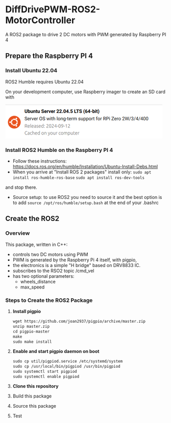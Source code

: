 # DiffDrivePWM-ROS2-MotorController
A ROS2 package to drive 2 DC motors with PWM generated by Raspberry PI 4

## Prepare the Raspberry PI 4

### Install Ubuntu 22.04

ROS2 Humble requires Ubuntu 22.04

On your development computer, use Raspberry imager to create an SD card with 

![](docs/ubuntu.png)

### Install ROS2 Humble on the Raspberry PI 4

* Follow these instructions: https://docs.ros.org/en/humble/Installation/Ubuntu-Install-Debs.html
* When you arrive at "Install ROS 2 packages" install only:
`sudo apt install ros-humble-ros-base`
`sudo apt install ros-dev-tools`

and stop there.

* Source setup: to use ROS2 you need to source it and the best option is to add `source /opt/ros/humble/setup.bash` at the end of your .bashrc

## Create the ROS2 

### Overview 
This package, written in C++:
* controls two DC motors using PWM
* PWM is generated by the Raspberry Pi 4 itself, with pigpio,
* the electronics is a simple "H bridge" based on DRV8833 IC.
* subscribes to the RSO2 topic /cmd_vel
* has two optional parameters:
  * wheels_distance
  * max_speed

### Steps to Create the ROS2 Package

1) __Install pigpio__
   
  
   ```
   wget https://github.com/joan2937/pigpio/archive/master.zip
   unzip master.zip
   cd pigpio-master
   make
   sudo make install
   ```
2) __Enable and start pigpio daemon on boot__

   ```
   sudo cp util/pigpiod.service /etc/systemd/system
   sudo cp /usr/local/bin/pigpiod /usr/bin/pigpiod
   sudo systemctl start pigpiod
   sudo systemctl enable pigpiod
   ```
   
3) __Clone this repository__

3. Build this package

4. Source this package

5. Test
